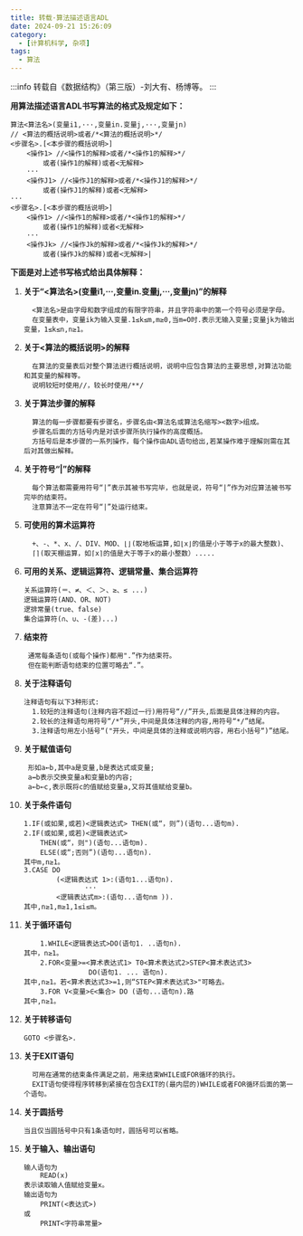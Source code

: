 ```yaml
---
title: 转载·算法描述语言ADL
date: 2024-09-21 15:26:09
category:
  - [计算机科学, 杂项]
tags:
  - 算法
---
```


:::info
转载自《数据结构》（第三版）-刘大有、杨博等。
:::

**用算法描述语言ADL书写算法的格式及规定如下：**

```
算法<算法名>(变量i1,···,变量in.变量j,···,变量jn)
// <算法的概括说明>或者/*<算法的概括说明>*/
<步骤名>.[<本步骤的概括说明>]
	<操作1> //<操作1的解释>或者/*<操作1的解释>*/
		或者(操作1的解释)或者<无解释>
	···
	<操作J1> //<操作J1的解释>或者/*<操作J1的解释>*/
		或者(操作J1的解释)或者<无解释>
···
<步骤名>.[<本步骤的概括说明>]
	<操作1> //<操作1的解释>或者/*<操作1的解释>*/
		或者(操作1的解释)或者<无解释>
	···
	<操作Jk> //<操作Jk的解释>或者/*<操作Jk的解释>*/
		或者(操作Jk的解释)或者<无解释>|
```

**下面是对上述书写格式给出具体解释：**

1. **关于“<算法名>(变量i1,···,变量in.变量j,···,变量jn)”的解释**

   ```
     <算法名>是由字母和数字组成的有限字符串，并且字符串中的第一个符号必须是字母。
     在变量表中，变量ik为输入变量.1≤k≤m,m≥0,当m=O时.表示无输入变量;变量jk为输出变量，1≤k≤n,n≥1。
   ```

2. **关于<算法的概括说明>的解释**

   ```
     在算法的变量表后对整个算法进行概括说明，说明中应包含算法的主要思想,对算法功能和其变量的解释等。
     说明较短时使用//，较长时使用/**/
   ```

3. **关于算法步骤的解释**

   ```
     算法的每一步骤都要有步骤名，步骤名由<算法名或算法名缩写><数字>组成。
     步骤名后面的方括号内是对该步骤所执行操作的高度概括。
     方括号后是本步骤的一系列操作，每个操作由ADL语句给出,若某操作难于理解则需在其后对其做出解释。
   ```

4. **关于符号“|”的解释**

   ```
     每个算法都需要用符号“|”表示其被书写完毕，也就是说，符号“|”作为对应算法被书写完毕的结束符。
     注意算法不一定在符号“|”处运行结束。
   ```

5. **可使用的算术运算符**

   ```
     +、-、*、x、/、DIV、MOD、⌊⌋(取地板运算,如⌊x⌋的值是小于等于x的最大整数)、
     ⌈⌉(取天棚运算，如⌈x⌉的值是大于等于x的最小整数）.....
   ```

6. **可用的关系、逻辑运算符、逻辑常量、集合运算符**

   ```
   关系运算符(＝、≠、＜、＞、≥、≤ ...)
   逻辑运算符(AND、OR、NOT)
   逻排常量(true、false)
   集合运算符(∩、∪、-(差)...)
   ```

7. **结束符**

   ```
    通常每条语句(或每个操作)都用".”作为结束符。
    但在能判断语句结束的位置可略去“.”。
   ```

8. **关于注释语句**

   ```
   注释语句有以下3种形式:
     1.较短的注释语句(注释内容不超过一行)用符号“//”开头,后面是具体注释的内容。
     2.较长的注释语句用符号“/*”开头,中间是具体注释的内容,用符号“*/”结尾。
     3.注释语句用左小括号“("开头，中间是具体的注释或说明内容，用右小括号“)”结尾。
   ```

9. **关于赋值语句**

   ```
    形如a←b,其中a是变量,b是表达式或变量;
    a↔b表示交换变量a和变量b的内容;
    a←b←c,表示既将c的值赋给变量a,又将其值赋给变量b。
   ```

10. **关于条件语句**

    ```
    1.IF(或如果,或若)<逻辑表达式> THEN(或“，则”)(语句...语句m).
    2.IF(或如果,或若)<逻辑表达式>
    	THEN(或“，则")(语句...语句m).
    	ELSE(或“;否则”)(语句...语句n).
    其中m,n≥1。
    3.CASE DO
    		(<逻辑表达式 1>:(语句1...语句n).
    		       ···
    		<逻辑表达式m>:(语句...语句nm )).
    其中,n≥1,m≥1,1≤i≤m。
    ```

11. **关于循环语句**

    ```
    	1.WHILE<逻辑表达式>DO(语句1. ..语句n).
    其中，n≥1。
    	2.FOR<变量>=<算术表达式1> T0<算术表达式2>STEP<算术表达式3>
    				DO(语句1. ... 语句n).
    其中,n≥1。若<算术表达式3>=1,则“STEP<算术表达式3>"可略去。
    	3.FOR V<变量>∈<集合> DO (语句...语句n).路
    其中,n≥1。
    ```

12. **关于转移语句**

    ````
    GOTO <步骤名>.
    ````

13. **关于EXIT语句**

    ```
      可用在通常的结束条件满足之前，用来结束WHILE或FOR循环的执行。
      EXIT语句使得程序转移到紧接在包含EXIT的(最内层的)WHILE或者FOR循环后面的第一个语句。
    ```

14. **关于圆括号**

    ```
    当且仅当圆括号中只有1条语句时，圆括号可以省略。
    ```

15. **关于输入、输出语句**

    ```
    输人语句为
    	READ(x)
    表示读取输人值赋给变量x。
    输出语句为
    	PRINT(<表达式>)
    或
    	PRINT<字符串常量>
    ```
